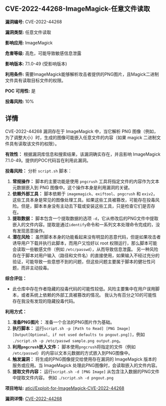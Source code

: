 ## CVE-2022-44268-ImageMagick-任意文件读取

**漏洞编号:** CVE-2022-44268

**漏洞类型:** 任意文件读取

**影响应用:** ImageMagick

**危害等级:** 高危，可能导致敏感信息泄露

**影响版本:** 7.1.0-49 (受影响版本)

**利用条件:** 需要ImageMagick能够解析攻击者提供的PNG图片，且Magick二进制文件具有读取目标文件的权限。

**POC 可用性:** 是

**投毒风险:** 10%

## 详情

CVE-2022-44268 漏洞存在于 ImageMagick 中，当它解析 PNG 图像（例如，为了调整大小）时，生成的图像可能嵌入任意文件的内容（如果 magick 二进制文件具有读取该文件的权限）。

**有效性：**
根据漏洞库信息和搜索结果，该漏洞确实存在，并且影响 ImageMagick 7.1.0-49。提供的POC代码旨在利用此漏洞。

**投毒风险：**
分析 `script.sh` 脚本：

1.  **常规操作：** 脚本的主要功能是使用 `pngcrush` 工具将指定文件的内容作为文本元数据嵌入到 PNG 图像中。这个操作本身是利用漏洞的关键。
2.  **依赖外部工具：** 脚本依赖于 `imagemagick`、`exiftool`、`pngcrush` 和 `exiv2`，这些工具本身是常见的图像处理工具。如果这些工具被篡改，可能存在投毒风险。但是，脚本本身没有主动去下载或安装这些工具，只是检查它们是否存在。
3.  **提取数据：**  脚本包含一个提取数据的选项 `-d`，它从修改后的PNG文件中提取嵌入的文件内容。提取是通过`identify`命令和一系列文本处理命令完成的，没有发现恶意操作。
4.  **潜在风险：** 虽然脚本本身的功能看起来没有明显的恶意代码，但是如果攻击者诱导用户下载并执行此脚本，而用户又恰好以 root 权限运行，那么脚本可能会读取一些敏感文件（例如 `/etc/passwd`），从而导致信息泄露。 另一种风险存在于脚本对用户输入（路径和文件名）的直接使用，如果输入不经过充分的验证，可能导致一些意想不到的问题，但这些问题主要属于脚本的健壮性问题，而非主动投毒。

**综合评估：**
*   此仓库中存在作者隐藏的投毒代码的可能性较低。风险主要集中在用户误用脚本，或者系统上依赖的外部工具被篡改的情况。 我认为有百分之10的可能性存在我没有发现的隐藏投毒代码。

**利用方式：**
1.  **准备PNG图片：** 准备一个合法的PNG图片作为基础。
2.  **执行脚本：** 运行`script.sh -p [Path to Read] [PNG Image] [Output[Optional, if not used defaults to pngout.png]]`，例如 `./script.sh -p /etc/passwd sample.png output.png`。
3.  **利用`pngcrush`嵌入文件：** 脚本使用`pngcrush`将指定的文件（例如 `/etc/passwd`）的内容以文本元数据的方式嵌入到PNG图像中。
4.  **触发漏洞：** 将生成的PNG图像提交给使用存在漏洞的 ImageMagick 版本的服务或应用。当 ImageMagick 处理此PNG图像时，会读取嵌入的文件内容。
5.  **提取文件内容：** 运行`script.sh -d [PNG Image]` 从包含注入数据的PNG文件中提取文件内容。 例如 `./script.sh -d pngout.png`

**项目地址:** [atici/Exploit-for-ImageMagick-CVE-2022-44268](https://github.com/atici/Exploit-for-ImageMagick-CVE-2022-44268)

**漏洞详情:** [CVE-2022-44268](https://nvd.nist.gov/vuln/detail/CVE-2022-44268)
